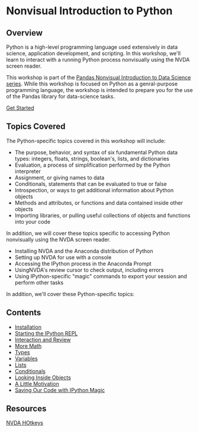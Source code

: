 # Nonvisual Introduction to Python

## Overview

Python is a high-level programming language used extensively in data science, application development, and scripting. In this workshop, we'll learn to interact with a running Python process nonvisually using the NVDA screen reader.

This workshop is part of the [Pandas Nonvisual Introduction to Data Science series](). While this workshop is focused on Python as a genral-purpose programming language, the workshop is intended to prepare you for the use of the Pandas library for data-science tasks.

[Get Started](sections/installation.md)  

## Topics Covered

The Python-specific topics covered in this workshop will include:

- The purpose, behavior, and syntax of six fundamental Python data types: integers, floats, strings, boolean's, lists, and dictionaries
- Evaluation, a process of simplification performed by the Python interpreter
- Assignment, or giving names to data
- Conditionals, statements that can be evaluated to true or false
- Introspection, or ways to get additional information about Python objects
- Methods and attributes, or functions and data contained inside other objects
- Importing libraries, or pulling useful collections of objects and functions into your code

In addition, we will cover these topics specific to accessing Python nonvisually using the NVDA screen reader.


- Installing NVDA and the Anaconda distribution of Python
- Setting up NVDA for use with a console
- Accessing the IPython process in the Anaconda Prompt
- UsingNVDA's review cursor to check output, including errors
- Using IPython-specific "magic" commands to export your session and perform other tasks

In addition, we'll cover these Python-specific topics:

## Contents

- [Installation](sections/installation.md)  
- [Starting the IPython REPL](sections/repl.md)  
- [Interaction and Review](sections/review.md)  
- [More Math](sections/math.md)  
- [Types](sections/types.md)  
- [Variables](sections/variables.md)  
- [Lists](sections/lists.md)  
- [Conditionals](sections/conditionals.md)  
- [Looking Inside Objects](sections/objects.md)  
- [A Little Motivation](sections/motivation.md)  
- [Saving Our Code with IPython Magic](sections/magic.md)  
<!-- - [Resources](sections/resources.md)   -->

## Resources

[NVDA HOtkeys](nvda_coding_shortcuts.md)  
